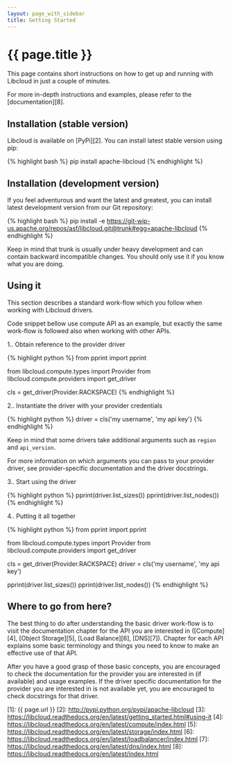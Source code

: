 ```yaml
---
layout: page_with_sidebar
title: Getting Started
---
```


# {{ page.title }}

This page contains short instructions on how to get up and running with
Libcloud in just a couple of minutes.

For more in-depth instructions and examples, please refer to the
[documentation][8].

<a name="installation-stable" id="installation-stable"><h2 class="anchor">Installation (stable version)</h2></a>

Libcloud is available on [PyPi][2]. You can install latest stable version using
pip:

{% highlight bash %}
pip install apache-libcloud
{% endhighlight %}

<a name="installation-dev" id="installation-dev"><h2 class="anchor">Installation (development version)</h2></a>

If you feel adventurous and want the latest and greatest, you can install latest
development version from our Git repository:

{% highlight bash %}
pip install -e https://git-wip-us.apache.org/repos/asf/libcloud.git@trunk#egg=apache-libcloud
{% endhighlight %}

Keep in mind that trunk is usually under heavy development and can contain
backward incompatible changes. You should only use it if you know what you are
doing.

<a name="using-it" id="using-it"><h2 class="anchor">Using it</h2></a>

This section describes a standard work-flow which you follow when working
with Libcloud drivers.

Code snippet bellow use compute API as an example, but exactly the same
work-flow is followed also when working with other APIs.

1.. Obtain reference to the provider driver

{% highlight python %}
from pprint import pprint

from libcloud.compute.types import Provider
from libcloud.compute.providers import get_driver

cls = get_driver(Provider.RACKSPACE)
{% endhighlight %}

2.. Instantiate the driver with your provider credentials

{% highlight python %}
driver = cls('my username', 'my api key')
{% endhighlight %}

Keep in mind that some drivers take additional arguments such as ``region``
and ``api_version``.

For more information on which arguments you can pass to your provider driver,
see provider-specific documentation and the driver docstrings.

3.. Start using the driver

{% highlight python %}
pprint(driver.list_sizes())
pprint(driver.list_nodes())
{% endhighlight %}

4.. Putting it all together

{% highlight python %}
from pprint import pprint

from libcloud.compute.types import Provider
from libcloud.compute.providers import get_driver

cls = get_driver(Provider.RACKSPACE)
driver = cls('my username', 'my api key')

pprint(driver.list_sizes())
pprint(driver.list_nodes())
{% endhighlight %}

<a name="where-to-go-from-here" id="where-to-go-from-here"><h2 class="anchor">Where to go from here?</h2></a>

The best thing to do after understanding the basic driver work-flow is to visit
the documentation chapter for the API you are interested in ([Compute][4],
[Object Storage][5], [Load Balance][6], [DNS][7]). Chapter for each API
explains some basic terminology and things you need to know to make an
effective use of that API.

After you have a good grasp of those basic concepts, you are encouraged to
check the documentation for the provider you are interested in (if available)
and usage examples. If the driver specific documentation for the provider
you are interested in is not available yet, you are encouraged to check
docstrings for that driver.

[1]: {{ page.url }}
[2]: http://pypi.python.org/pypi/apache-libcloud
[3]: https://libcloud.readthedocs.org/en/latest/getting_started.html#using-it
[4]: https://libcloud.readthedocs.org/en/latest/compute/index.html
[5]: https://libcloud.readthedocs.org/en/latest/storage/index.html
[6]: https://libcloud.readthedocs.org/en/latest/loadbalancer/index.html
[7]: https://libcloud.readthedocs.org/en/latest/dns/index.html
[8]: https://libcloud.readthedocs.org/en/latest/index.html
